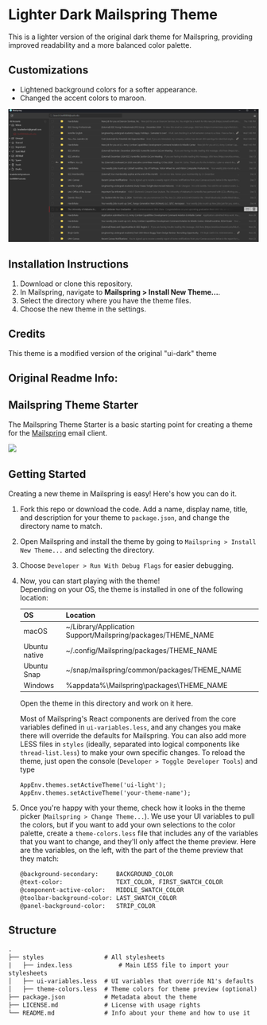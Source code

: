 # Lighter Dark Mailspring Theme

This is a lighter version of the original dark theme for Mailspring, providing improved readability and a more balanced color palette.

## Customizations

- Lightened background colors for a softer appearance.
- Changed the accent colors to maroon.<br>
<img src="https://github.com/bwf0006/Lighter_Dark/blob/master/screenshot/Lighter_Dark.png" />

## Installation Instructions

1. Download or clone this repository.
2. In Mailspring, navigate to **Mailspring > Install New Theme...**.
3. Select the directory where you have the theme files.
4. Choose the new theme in the settings.

## Credits

This theme is a modified version of the original "ui-dark" theme

## Original Readme Info:
## Mailspring Theme Starter

The Mailspring Theme Starter is a basic starting point for creating a theme for
the [Mailspring](http://www.getmailspring.com/) email client.

<img src="https://raw.githubusercontent.com/Foundry376/Mailspring-Theme-Starter/master/screenshot/custom-theme.png" />

## Getting Started

Creating a new theme in Mailspring is easy! Here's how you can do it.

1. Fork this repo or download the code. Add a name, display name, title, and
   description for your theme to `package.json`, and change the directory name
   to match.

2. Open Mailspring  and install the theme by going to `Mailspring > Install New Theme...`
   and selecting the directory.

3. Choose `Developer > Run With Debug Flags` for easier debugging.

4. Now, you can start playing with the theme!  
   Depending on your OS, the theme is installed in one of the following location:

   | OS           | Location                                                     |
   |--------------|--------------------------------------------------------------|
   | macOS        | ~/Library/Application Support/Mailspring/packages/THEME_NAME |
   | Ubuntu native| ~/.config/Mailspring/packages/THEME_NAME                     |
   | Ubuntu Snap  | ~/snap/mailspring/common/packages/THEME_NAME                 |
   | Windows      | %appdata%\Mailspring\packages\THEME_NAME                     |

   Open the theme in this directory and work on it here.

   Most of Mailspring's React components are derived from the core variables defined in `ui-variables.less`,
   and any changes you make there will override the defaults for Mailspring.
   You can also add more LESS files in `styles` (ideally, separated into logical components
   like `thread-list.less`) to make your own specific changes. To reload the theme,
   just open the console (`Developer > Toggle Developer Tools`) and type

   ```
   AppEnv.themes.setActiveTheme('ui-light');
   AppEnv.themes.setActiveTheme('your-theme-name');
   ```

5. Once you're happy with your theme, check how it looks in the theme picker
   (`Mailspring > Change Theme...`). We use your UI variables to pull the
   colors, but if you want to add your own selections to the color palette,
   create a `theme-colors.less` file that includes any of the variables that you
   want to change, and they'll only affect the theme preview. Here are the
   variables, on the left, with the part of the theme preview that they match:

   ```
   @background-secondary:     BACKGROUND_COLOR
   @text-color:               TEXT_COLOR, FIRST_SWATCH_COLOR
   @component-active-color:   MIDDLE_SWATCH_COLOR
   @toolbar-background-color: LAST_SWATCH_COLOR
   @panel-background-color:   STRIP_COLOR
   ```

## Structure

```
.
├── styles                 # All stylesheets
|   ├── index.less             # Main LESS file to import your stylesheets
│   ├── ui-variables.less  # UI variables that override N1's defaults
│   ├── theme-colors.less  # Theme colors for theme preview (optional)
├── package.json           # Metadata about the theme
├── LICENSE.md             # License with usage rights
└── README.md              # Info about your theme and how to use it
```
